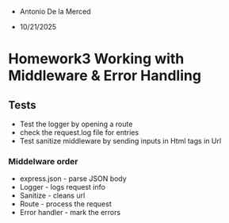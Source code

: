 * Antonio De la Merced 

* 10/21/2025

# Homework3 Working with Middleware & Error Handling

## Tests
* Test the logger by opening a route
* check the request.log file for entries 
* Test sanitize middleware by sending inputs in Html tags in Url 

### Middelware order
* express.json - parse JSON body
* Logger - logs request info
* Sanitize - cleans url
* Route - process the request
* Error handler - mark the errors



